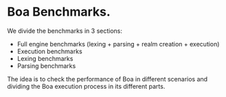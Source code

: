 # Boa Benchmarks.

We divide the benchmarks in 3 sections:
 - Full engine benchmarks (lexing + parsing + realm creation + execution)
 - Execution benchmarks
 - Lexing benchmarks
 - Parsing benchmarks

The idea is to check the performance of Boa in different scenarios and dividing the Boa execution
process in its different parts.
